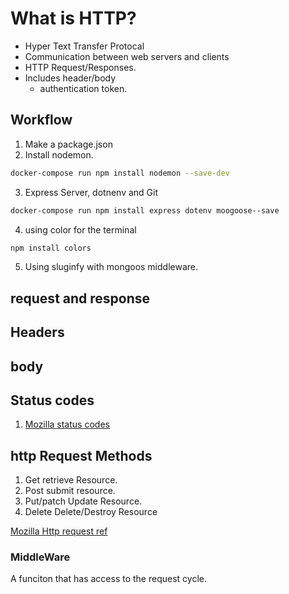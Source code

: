 # What is HTTP?

- Hyper Text Transfer Protocal
- Communication between web servers and clients
- HTTP Request/Responses.
- Includes header/body
  - authentication token.

## Workflow

1. Make a package.json
2. Install nodemon.

```bash
docker-compose run npm install nodemon --save-dev
```

3. Express Server, dotnenv and Git

```bash
docker-compose run npm install express dotenv moogoose--save
```

4. using color for the terminal

```bash
npm install colors
```

5. Using sluginfy with mongoos middleware.

## request and response

## Headers

## body

## Status codes

1. [Mozilla status codes](https://developer.mozilla.org/en-US/docs/Web/HTTP/Status)

## http Request Methods

1. Get retrieve Resource.
2. Post submit resource.
3. Put/patch Update Resource.
4. Delete Delete/Destroy Resource

[Mozilla Http request ref](https://developer.mozilla.org/en-US/docs/Web/HTTP/Methods)

### MiddleWare

A funciton that has access to the request cycle.
